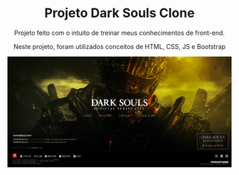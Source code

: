 <div align="center">
  <h1>Projeto Dark Souls Clone</h1> 
  <p>Projeto feito com o intuito de treinar meus conhecimentos de front-end.</p>
  <p>Neste projeto, foram utilizados conceitos de HTML, CSS, JS e Bootstrap</p>
</div>

<img src="images/DarkSoulsClone - index.png">
